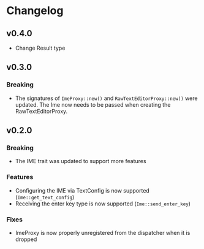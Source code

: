 # Changelog

## v0.4.0

- Change Result type

## v0.3.0

### Breaking 

- The signatures of `ImeProxy::new()` and `RawTextEditorProxy::new()` were updated. 
  The Ime now needs to be passed when creating the RawTextEditorProxy.

## v0.2.0

### Breaking

- The IME trait was updated to support more features

### Features

- Configuring the IME via TextConfig is now supported (`Ime::get_text_config`)
- Receiving the enter key type is now supported (`Ime::send_enter_key`)

### Fixes

- ImeProxy is now properly unregistered from the dispatcher when it is dropped
